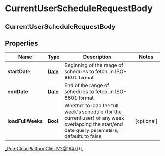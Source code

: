 # CurrentUserScheduleRequestBody

## CurrentUserScheduleRequestBody

## Properties

|Name | Type | Description | Notes|
|------------ | ------------- | ------------- | -------------|
| **startDate** | [**Date**](Date) | Beginning of the range of schedules to fetch, in ISO-8601 format | |
| **endDate** | [**Date**](Date) | End of the range of schedules to fetch, in ISO-8601 format | |
| **loadFullWeeks** | **Bool** | Whether to load the full week&#39;s schedule (for the current user) of any week overlapping the start/end date query parameters, defaults to false | [optional] |



_PureCloudPlatformClientV2@164.0.0_
